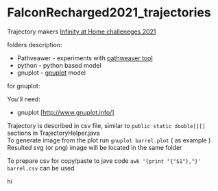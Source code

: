 # FalconRecharged2021_trajectories

Trajectory makers
[Infinity at Home challeneges 2021](https://firstfrc.blob.core.windows.net/frc2021/Manual/AtHomeManualSections/2021AtHomeChallengesManualSection02.pdf)


folders description:

* Pathveawer - experiments with [pathweaver tool](https://docs.wpilib.org/en/stable/docs/software/wpilib-tools/pathweaver/index.html)
* python - python based model
* gnuplot - [gnuplot](http://www.gnuplot.info/) model
 

for gnuplot:

You'll need:

* gnuplot [http://www.gnuplot.info/]

Trajectory is described in csv file, similar to ``` public static double[][] ```  sections in TrajectoryHelper.java \
To generate image from the plot run ```gnuplot barrel.plot```  ( as example ) \
Resulted svg (or png) image will be located in the same folder

To prepare csv for copy/paste to jave code ```awk '{print "{"$1"},"}' barrel.csv``` can be used

hi

